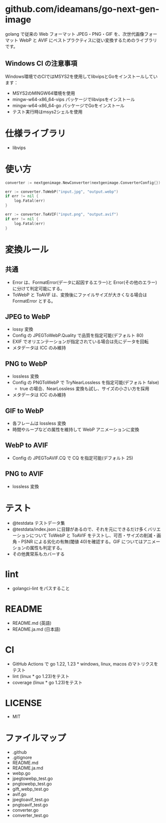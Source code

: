 # github.com/ideamans/go-next-gen-image

golang で従来の Web フォーマット JPEG・PNG・GIF を、次世代画像フォーマット WebP と AVIF にベストプラクティスに従い変換するためのライブラリです。

## Windows CI の注意事項

Windows環境でのCIではMSYS2を使用してlibvipsとGoをインストールしています：
- MSYS2のMINGW64環境を使用
- mingw-w64-x86_64-vips パッケージでlibvipsをインストール
- mingw-w64-x86_64-go パッケージでGoをインストール
- テスト実行時はmsys2シェルを使用

# 仕様ライブラリ

- libvips

# 使い方

```go
converter := nextgenimage.NewConverter(nextgenimage.ConverterConfig{})

err := converter.ToWebP("input.jpg", "output.webp")
if err != nil {
    log.Fatal(err)
}

err := converter.ToAVIF("input.png", "output.avif")
if err != nil {
    log.Fatal(err)
}
```

# 変換ルール

## 共通

- Error は、FormatError(データに起因するエラー)と Error(その他のエラー)に分けて判定可能にする。
- ToWebP と ToAVIF は、変換後にファイルサイズが大きくなる場合は FormatError とする。

## JPEG to WebP

- lossy 変換
- Config の JPEGToWebP.Quality で品質を指定可能(デフォルト 80)
- EXIF でオリエンテーションが指定されている場合は先にデータを回転
- メタデータは ICC のみ維持

## PNG to WebP

- lossless 変換
- Config の PNGToWebP で TryNearLossless を指定可能(デフォルト false)
  - true の場合、NearLossless 変換も試し、サイズの小さい方を採用
- メタデータは ICC のみ維持

## GIF to WebP

- 各フレームは lossless 変換
- 時間やループなどの属性を維持して WebP アニメーションに変換

## WebP to AVIF

- Config の JPEGToAVIF.CQ で CQ を指定可能(デフォルト 25)

## PNG to AVIF

- lossless 変換

# テスト

- @testdata テストデータ集
- @testdata/index.json に目録があるので、それを元にできるだけ多くバリエーションについて ToWebP と ToAVIF をテストし、可否・サイズの削減・画角・PSNR による劣化の有無(閾値 40)を確認する。GIF についてはアニメーションの属性も判定する。
- その他異常系もカバーする

# lint

- golangci-lint をパスすること

# README

- README.md (英語)
- README.ja.md (日本語)

# CI

- GitHub Actions で go 1.22, 1.23 \* windows, linux, macos のマトリクスをテスト
- lint (linux \* go 1.23)をテスト
- coverage (linux \* go 1.23)をテスト

# LICENSE

- MIT

# ファイルマップ

- .github
- .gitignore
- README.md
- README.ja.md
- webp.go
- jpegtowebp_test.go
- pngtowebp_test.go
- gift_webp_test.go
- avif.go
- jpegtoavif_test.go
- pngtoavif_test.go
- converter.go
- converter_test.go
